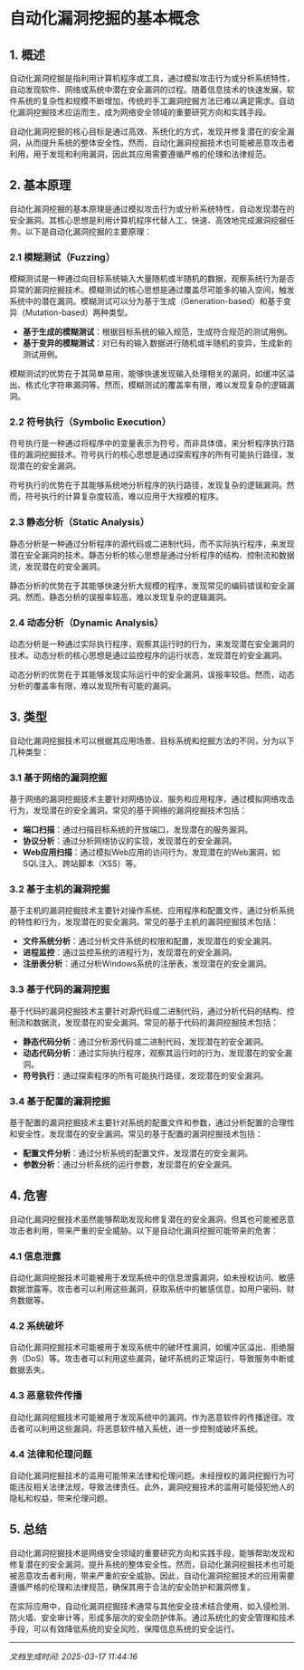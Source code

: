 # 自动化漏洞挖掘的基本概念

## 1. 概述

自动化漏洞挖掘是指利用计算机程序或工具，通过模拟攻击行为或分析系统特性，自动发现软件、网络或系统中潜在安全漏洞的过程。随着信息技术的快速发展，软件系统的复杂性和规模不断增加，传统的手工漏洞挖掘方法已难以满足需求。自动化漏洞挖掘技术应运而生，成为网络安全领域的重要研究方向和实践手段。

自动化漏洞挖掘的核心目标是通过高效、系统化的方式，发现并修复潜在的安全漏洞，从而提升系统的整体安全性。然而，自动化漏洞挖掘技术也可能被恶意攻击者利用，用于发现和利用漏洞，因此其应用需要遵循严格的伦理和法律规范。

## 2. 基本原理

自动化漏洞挖掘的基本原理是通过模拟攻击行为或分析系统特性，自动发现潜在的安全漏洞。其核心思想是利用计算机程序代替人工，快速、高效地完成漏洞挖掘任务。以下是自动化漏洞挖掘的主要原理：

### 2.1 模糊测试（Fuzzing）

模糊测试是一种通过向目标系统输入大量随机或半随机的数据，观察系统行为是否异常的漏洞挖掘技术。模糊测试的核心思想是通过覆盖尽可能多的输入空间，触发系统中的潜在漏洞。模糊测试可以分为基于生成（Generation-based）和基于变异（Mutation-based）两种类型。

- **基于生成的模糊测试**：根据目标系统的输入规范，生成符合规范的测试用例。
- **基于变异的模糊测试**：对已有的输入数据进行随机或半随机的变异，生成新的测试用例。

模糊测试的优势在于其简单易用，能够快速发现输入处理相关的漏洞，如缓冲区溢出、格式化字符串漏洞等。然而，模糊测试的覆盖率有限，难以发现复杂的逻辑漏洞。

### 2.2 符号执行（Symbolic Execution）

符号执行是一种通过将程序中的变量表示为符号，而非具体值，来分析程序执行路径的漏洞挖掘技术。符号执行的核心思想是通过探索程序的所有可能执行路径，发现潜在的安全漏洞。

符号执行的优势在于其能够系统地分析程序的执行路径，发现复杂的逻辑漏洞。然而，符号执行的计算复杂度较高，难以应用于大规模的程序。

### 2.3 静态分析（Static Analysis）

静态分析是一种通过分析程序的源代码或二进制代码，而不实际执行程序，来发现潜在安全漏洞的技术。静态分析的核心思想是通过分析程序的结构、控制流和数据流，发现潜在的安全漏洞。

静态分析的优势在于其能够快速分析大规模的程序，发现常见的编码错误和安全漏洞。然而，静态分析的误报率较高，难以发现复杂的逻辑漏洞。

### 2.4 动态分析（Dynamic Analysis）

动态分析是一种通过实际执行程序，观察其运行时的行为，来发现潜在安全漏洞的技术。动态分析的核心思想是通过监控程序的运行状态，发现潜在的安全漏洞。

动态分析的优势在于其能够发现实际运行中的安全漏洞，误报率较低。然而，动态分析的覆盖率有限，难以发现所有可能的漏洞。

## 3. 类型

自动化漏洞挖掘技术可以根据其应用场景、目标系统和挖掘方法的不同，分为以下几种类型：

### 3.1 基于网络的漏洞挖掘

基于网络的漏洞挖掘技术主要针对网络协议、服务和应用程序，通过模拟网络攻击行为，发现潜在的安全漏洞。常见的基于网络的漏洞挖掘技术包括：

- **端口扫描**：通过扫描目标系统的开放端口，发现潜在的服务漏洞。
- **协议分析**：通过分析网络协议的实现，发现潜在的安全漏洞。
- **Web应用扫描**：通过模拟Web应用的访问行为，发现潜在的Web漏洞，如SQL注入、跨站脚本（XSS）等。

### 3.2 基于主机的漏洞挖掘

基于主机的漏洞挖掘技术主要针对操作系统、应用程序和配置文件，通过分析系统的特性和行为，发现潜在的安全漏洞。常见的基于主机的漏洞挖掘技术包括：

- **文件系统分析**：通过分析文件系统的权限和配置，发现潜在的安全漏洞。
- **进程监控**：通过监控系统的进程行为，发现潜在的安全漏洞。
- **注册表分析**：通过分析Windows系统的注册表，发现潜在的安全漏洞。

### 3.3 基于代码的漏洞挖掘

基于代码的漏洞挖掘技术主要针对源代码或二进制代码，通过分析代码的结构、控制流和数据流，发现潜在的安全漏洞。常见的基于代码的漏洞挖掘技术包括：

- **静态代码分析**：通过分析源代码或二进制代码，发现潜在的安全漏洞。
- **动态代码分析**：通过实际执行程序，观察其运行时的行为，发现潜在的安全漏洞。
- **符号执行**：通过探索程序的所有可能执行路径，发现潜在的安全漏洞。

### 3.4 基于配置的漏洞挖掘

基于配置的漏洞挖掘技术主要针对系统的配置文件和参数，通过分析配置的合理性和安全性，发现潜在的安全漏洞。常见的基于配置的漏洞挖掘技术包括：

- **配置文件分析**：通过分析系统的配置文件，发现潜在的安全漏洞。
- **参数分析**：通过分析系统的运行参数，发现潜在的安全漏洞。

## 4. 危害

自动化漏洞挖掘技术虽然能够帮助发现和修复潜在的安全漏洞，但其也可能被恶意攻击者利用，带来严重的安全威胁。以下是自动化漏洞挖掘可能带来的危害：

### 4.1 信息泄露

自动化漏洞挖掘技术可能被用于发现系统中的信息泄露漏洞，如未授权访问、敏感数据泄露等。攻击者可以利用这些漏洞，获取系统中的敏感信息，如用户密码、财务数据等。

### 4.2 系统破坏

自动化漏洞挖掘技术可能被用于发现系统中的破坏性漏洞，如缓冲区溢出、拒绝服务（DoS）等。攻击者可以利用这些漏洞，破坏系统的正常运行，导致服务中断或数据丢失。

### 4.3 恶意软件传播

自动化漏洞挖掘技术可能被用于发现系统中的漏洞，作为恶意软件的传播途径。攻击者可以利用这些漏洞，将恶意软件植入系统，进一步控制或破坏系统。

### 4.4 法律和伦理问题

自动化漏洞挖掘技术的滥用可能带来法律和伦理问题。未经授权的漏洞挖掘行为可能违反相关法律法规，导致法律责任。此外，漏洞挖掘技术的滥用可能侵犯他人的隐私和权益，带来伦理问题。

## 5. 总结

自动化漏洞挖掘技术是网络安全领域的重要研究方向和实践手段，能够帮助发现和修复潜在的安全漏洞，提升系统的整体安全性。然而，自动化漏洞挖掘技术也可能被恶意攻击者利用，带来严重的安全威胁。因此，自动化漏洞挖掘技术的应用需要遵循严格的伦理和法律规范，确保其用于合法的安全防护和漏洞修复。

在实际应用中，自动化漏洞挖掘技术通常与其他安全技术结合使用，如入侵检测、防火墙、安全审计等，形成多层次的安全防护体系。通过系统化的安全管理和技术手段，可以有效降低系统的安全风险，保障信息系统的安全运行。

---

*文档生成时间: 2025-03-17 11:44:16*
